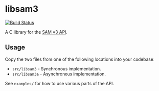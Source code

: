 # libsam3

[![Build Status](https://travis-ci.org/i2p/libsam3.svg?branch=master)](https://travis-ci.org/i2p/libsam3)

A C library for the [SAM v3 API](https://geti2p.net/en/docs/api/samv3).

## Usage

Copy the two files from one of the following locations into your codebase:

- `src/libsam3` - Synchronous implementation.
- `src/libsam3a` - Asynchronous implementation.

See `examples/` for how to use various parts of the API.
